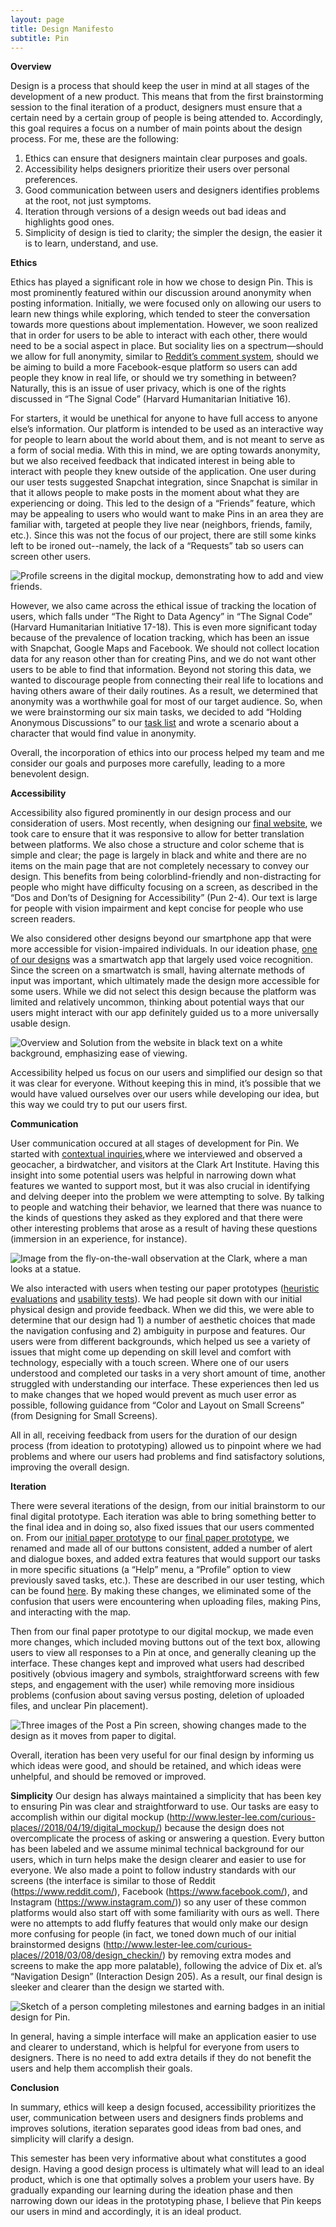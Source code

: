 ```yaml
---
layout: page
title: Design Manifesto
subtitle: Pin
---
```


**Overview**

Design is a process that should keep the user in mind at all stages of the development of a new product. This means that from the first brainstorming session to the final iteration of a product, designers must ensure that a certain need by a certain group of people is being attended to. Accordingly, this goal requires a focus on a number of main points about the design process. For me, these are the following:

  1. Ethics can ensure that designers maintain clear purposes and goals.
  2. Accessibility helps designers prioritize their users over personal preferences.
  3. Good communication between users and designers identifies problems at the root, not just symptoms.
  4. Iteration through versions of a design weeds out bad ideas and highlights good ones.
  5. Simplicity of design is tied to clarity; the simpler the design, the easier it is to learn, understand, and use.

**Ethics**

Ethics has played a significant role in how we chose to design Pin. This is most prominently featured within our discussion around anonymity when posting information. Initially, we were focused only on allowing our users to learn new things while exploring, which tended to steer the conversation towards more questions about implementation. However, we soon realized that in order for users to be able to interact with each other, there would need to be a social aspect in place. But sociality lies on a spectrum—should we allow for full anonymity, similar to [Reddit’s comment system](https://www.linkedin.com/pulse/anonymity-reddit-may-holding-social-network-back-its-thinks-caroline ), should we be aiming to build a more Facebook-esque platform so users can add people they know in real life, or should we try something in between? Naturally, this is an issue of user privacy, which is one of the rights discussed in “The Signal Code” (Harvard Humanitarian Initiative 16).

For starters, it would be unethical for anyone to have full access to anyone else’s information. Our platform is intended to be used as an interactive way for people to learn about the world about them, and is not meant to serve as a form of social media. With this in mind, we are opting towards anonymity, but we also received feedback that indicated interest in being able to interact with people they knew outside of the application. One user during our user tests suggested Snapchat integration, since Snapchat is similar in that it allows people to make posts in the moment about what they are experiencing or doing. This led to the design of a “Friends” feature, which may be appealing to users who would want to make Pins in an area they are familiar with, targeted at people they live near (neighbors, friends, family, etc.). Since this was not the focus of our project, there are still some kinks left to be ironed out--namely, the lack of a “Requests” tab so users can screen other users.

![Profile screens in the digital mockup, demonstrating how to add and view friends.](./manifesto/profile.png)

However, we also came across the ethical issue of tracking the location of users, which falls under “The Right to Data Agency” in “The Signal Code” (Harvard Humanitarian Initiative 17-18). This is even more significant today because of the prevalence of location tracking, which has been an issue with Snapchat, Google Maps and Facebook. We should not collect location data for any reason other than for creating Pins, and we do not want other users to be able to find that information. Beyond not storing this data, we wanted to discourage people from connecting their real life to locations and having others aware of their daily routines. As a result, we determined that anonymity was a worthwhile goal for most of our target audience. So, when we were brainstorming our six main tasks, we decided to add “Holding Anonymous Discussions” to our [task list](http://www.lester-lee.com/curious-places//2018/03/05/task_review/ ) and wrote a scenario about a character that would find value in anonymity.

Overall, the incorporation of ethics into our process helped my team and me consider our goals and purposes more carefully, leading to a more benevolent design.

**Accessibility**

Accessibility also figured prominently in our design process and our consideration of users. Most recently, when designing our [final website](http://www.lester-lee.com/curious-places/), we took care to ensure that it was responsive to allow for better translation between platforms. We also chose a structure and color scheme that is simple and clear; the page is largely in black and white and there are no items on the main page that are not completely necessary to convey our design. This benefits from being colorblind-friendly and non-distracting for people who might have difficulty focusing on a screen, as described in the “Dos and Don’ts of Designing for Accessibility” (Pun 2-4). Our text is large for people with vision impairment and kept concise for people who use screen readers.

We also considered other designs beyond our smartphone app that were more accessible for vision-impaired individuals. In our ideation phase, [one of our designs](http://www.lester-lee.com/curious-places//2018/03/08/design_checkin/) was a smartwatch app that largely used voice recognition. Since the screen on a smartwatch is small, having alternate methods of input was important, which ultimately made the design more accessible for some users. While we did not select this design because the platform was limited and relatively uncommon, thinking about potential ways that our users might interact with our app definitely guided us to a more universally usable design.

![Overview and Solution from the website in black text on a white background, emphasizing ease of viewing.](./manifesto/website.png)

Accessibility helped us focus on our users and simplified our design so that it was clear for everyone. Without keeping this in mind, it’s possible that we would have valued ourselves over our users while developing our idea, but this way we could try to put our users first.

**Communication**

User communication occured at all stages of development for Pin. We started with [contextual inquiries](http://www.lester-lee.com/curious-places//2018/02/26/ci_checkin/),where we interviewed and observed a geocacher, a birdwatcher, and visitors at the Clark Art Institute. Having this insight into some potential users was helpful in narrowing down what features we wanted to support most, but it was also crucial in identifying and delving deeper into the problem we were attempting to solve. By talking to people and watching their behavior, we learned that there was nuance to the kinds of questions they asked as they explored and that there were other interesting problems that arose as a result of having these questions (immersion in an experience, for instance).

![Image from the fly-on-the-wall observation at the Clark, where a man looks at a statue.](./manifesto/clark.png)

We also interacted with users when testing our paper prototypes ([heuristic evaluations](http://www.lester-lee.com/curious-places//2018/04/09/heuristic_eval/) and [usability tests](http://www.lester-lee.com/curious-places//2018/04/16/usability_tests/)). We had people sit down with our initial physical design and provide feedback. When we did this, we were able to determine that our design had 1) a number of aesthetic choices that made the navigation confusing and 2) ambiguity in purpose and features. Our users were from different backgrounds, which helped us see a variety of issues that might come up depending on skill level and comfort with technology, especially with a touch screen. Where one of our users understood and completed our tasks in a very short amount of time, another struggled with understanding our interface. These experiences then led us to make changes that we hoped would prevent as much user error as possible, following guidance from “Color and Layout on Small Screens” (from Designing for Small Screens).

All in all, receiving feedback from users for the duration of our design process (from ideation to prototyping) allowed us to pinpoint where we had problems and where our users had problems and find satisfactory solutions, improving the overall design.

**Iteration**

There were several iterations of the design, from our initial brainstorm to our final digital prototype. Each iteration was able to bring something better to the final idea and in doing so, also fixed issues that our users commented on. From our [initial paper prototype](http://www.lester-lee.com/curious-places//2018/04/05/old_paper_prototype/) to our [final paper prototype](http://www.lester-lee.com/curious-places//2018/04/05/paper_prototype/), we renamed and made all of our buttons consistent, added a number of alert and dialogue boxes, and added extra features that would support our tasks in more specific situations (a “Help” menu, a “Profile” option to view previously saved tasks, etc.). These are described in our user testing, which can be found [here](http://www.lester-lee.com/curious-places//2018/04/16/usability_tests/). By making these changes, we eliminated some of the confusion that users were encountering when uploading files, making Pins, and interacting with the map.

Then from our final paper prototype to our digital mockup, we made even more changes, which included moving buttons out of the text box, allowing users to view all responses to a Pin at once, and generally cleaning up the interface. These changes kept and improved what users had described positively (obvious imagery and symbols, straightforward screens with few steps, and engagement with the user) while removing more insidious problems (confusion about saving versus posting, deletion of uploaded files, and unclear Pin placement).

![Three images of the Post a Pin screen, showing changes made to the design as it moves from paper to digital.](./manifesto/prototypes.png)

Overall, iteration has been very useful for our final design by informing us which ideas were good, and should be retained, and which ideas were unhelpful, and should be removed or improved.

**Simplicity**
Our design has always maintained a simplicity that has been key to ensuring Pin was clear and straightforward to use. Our tasks are easy to accomplish within our digital mockup (http://www.lester-lee.com/curious-places//2018/04/19/digital_mockup/) because the design does not overcomplicate the process of asking or answering a question. Every button has been labeled and we assume minimal technical background for our users, which in turn helps make the design clearer and easier to use for everyone. We also made a point to follow industry standards with our screens (the interface is similar to those of Reddit (https://www.reddit.com/), Facebook (https://www.facebook.com/), and Instagram (https://www.instagram.com/)) so any user of these common platforms would also start off with some familiarity with ours as well. There were no attempts to add fluffy features that would only make our design more confusing for people (in fact, we toned down much of our initial brainstormed designs (http://www.lester-lee.com/curious-places//2018/03/08/design_checkin/) by removing extra modes and screens to make the app more palatable), following the advice of Dix et. al’s “Navigation Design” (Interaction Design 205). As a result, our final design is sleeker and clearer than the design we started with.

![Sketch of a person completing milestones and earning badges in an initial design for Pin.](./manifest/badges.jpg)

In general, having a simple interface will make an application easier to use and clearer to understand, which is helpful for everyone from users to designers. There is no need to add extra details if they do not benefit the users and help them accomplish their goals.

**Conclusion**

In summary, ethics will keep a design focused, accessibility prioritizes the user, communication between users and designers finds problems and improves solutions, iteration separates good ideas from bad ones, and simplicity will clarify a design.

This semester has been very informative about what constitutes a good design. Having a good design process is ultimately what will lead to an ideal product, which is one that optimally solves a problem your users have. By gradually expanding our learning during the ideation phase and then narrowing down our ideas in the prototyping phase, I believe that Pin keeps our users in mind and accordingly, it is an ideal product.
